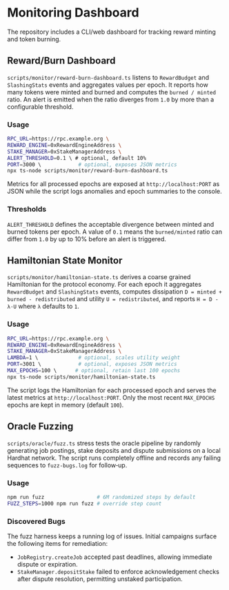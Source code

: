 # Monitoring Dashboard

The repository includes a CLI/web dashboard for tracking reward minting and token burning.

## Reward/Burn Dashboard

`scripts/monitor/reward-burn-dashboard.ts` listens to `RewardBudget` and `SlashingStats` events and aggregates
values per epoch. It reports how many tokens were minted and burned and computes the `burned / minted`
ratio. An alert is emitted when the ratio diverges from `1.0` by more than a configurable threshold.

### Usage

```bash
RPC_URL=https://rpc.example.org \
REWARD_ENGINE=0xRewardEngineAddress \
STAKE_MANAGER=0xStakeManagerAddress \
ALERT_THRESHOLD=0.1 \ # optional, default 10%
PORT=3000 \            # optional, exposes JSON metrics
npx ts-node scripts/monitor/reward-burn-dashboard.ts
```

Metrics for all processed epochs are exposed at `http://localhost:PORT` as JSON while the script logs
anomalies and epoch summaries to the console.

### Thresholds

`ALERT_THRESHOLD` defines the acceptable divergence between minted and burned tokens per epoch.
A value of `0.1` means the `burned/minted` ratio can differ from `1.0` by up to 10% before an alert is triggered.

## Hamiltonian State Monitor

`scripts/monitor/hamiltonian-state.ts` derives a coarse grained Hamiltonian for the
protocol economy. For each epoch it aggregates `RewardBudget` and `SlashingStats`
events, computes dissipation `D = minted + burned - redistributed` and utility
`U = redistributed`, and reports `H = D - λ·U` where `λ` defaults to `1`.

### Usage

```bash
RPC_URL=https://rpc.example.org \
REWARD_ENGINE=0xRewardEngineAddress \
STAKE_MANAGER=0xStakeManagerAddress \
LAMBDA=1 \             # optional, scales utility weight
PORT=3001 \            # optional, exposes JSON metrics
MAX_EPOCHS=100 \      # optional, retain last 100 epochs
npx ts-node scripts/monitor/hamiltonian-state.ts
```

The script logs the Hamiltonian for each processed epoch and serves the latest
metrics at `http://localhost:PORT`. Only the most recent `MAX_EPOCHS` epochs
are kept in memory (default `100`).

## Oracle Fuzzing

`scripts/oracle/fuzz.ts` stress tests the oracle pipeline by randomly
generating job postings, stake deposits and dispute submissions on a
local Hardhat network. The script runs completely offline and records
any failing sequences to `fuzz-bugs.log` for follow‑up.

### Usage

```bash
npm run fuzz                 # 6M randomized steps by default
FUZZ_STEPS=1000 npm run fuzz # override step count
```

### Discovered Bugs

The fuzz harness keeps a running log of issues. Initial campaigns
surface the following items for remediation:

- `JobRegistry.createJob` accepted past deadlines, allowing immediate
  dispute or expiration.
- `StakeManager.depositStake` failed to enforce acknowledgement checks
  after dispute resolution, permitting unstaked participation.
